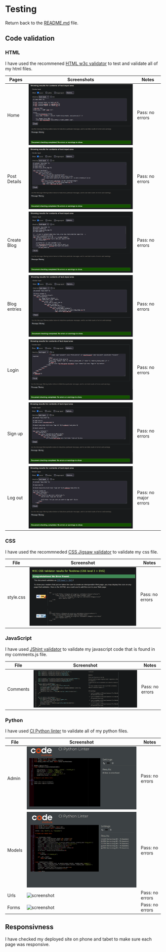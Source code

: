 # Testing

Return back to the [README.md](README.md) file.

## Code validation

### HTML

I have used the recommened [HTML w3c validator](https://validator.w3.org/) to test and validate all of my html files.

| Pages | Screenshots | Notes |
| --- | --- | --- |
| Home | ![screenshot](assets/testing/basehtml.png) | Pass: no errors |
| Post Details| ![screenshot](assets/testing/postdetail.png) | Pass: no errors |
| Create Blog | ![screenshot](assets/testing/createblog.png) | Pass: no errors |
| Blog entries| ![screenshot](assets/testing/indexhtml.png) | Pass: no errors |
| Login | ![screenshot](assets/testing/login.png) | Pass: no errors |
| Sign up | ![screenshot](assets/testing/signup.png) | Pass: no errors |
| Log out | ![screenshot](assets/testing/logout.png) | Pass: no major errors |

### CSS
 
 I have used the recommneded [CSS Jigsaw validator](https://jigsaw.w3.org/css-validator/) to validate my css file.

| File | Screenshot | Notes |
| --- | --- | --- |
| style.css | ![screenshot](assets/testing/stylecss.png) | Pass: no errors |

### JavaScript

I have used [JShint validator](https://jshint.com/) to validate my javascript code that is found in my comments.js file.

| File | Screenshot | Notes |
| --- | --- | --- |
| Comments| ![screenshot](assets/testing/commentsjs.png) | Pass: no errors |

### Python

I have used [CI Python linter](https://pep8ci.herokuapp.com/) to validate all of my python files.

| File | Screenshot | Notes |
| --- | --- | --- |
| Admin | ![screenshot](assets/testing/adminpy.png) | Pass: no errors |
| Models | ![screenshot](assets/testing/modelspy.png) | Pass: no errors |
| Urls | ![screenshot](assets/testing/url.png) | Pass: no errors |
| Forms | ![screenshot](assets/testing/forms.png) | Pass: no errors |

## Responsivness

I have checked my deployed site on phone and tabet to make sure each page was responsive.
